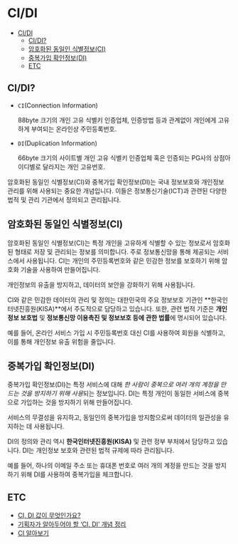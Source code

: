 # CI/DI

- [CI/DI](#cidi)
    - [CI/DI?](#cidi-1)
    - [암호화된 동일인 식별정보(CI)](#암호화된-동일인-식별정보ci)
    - [중복가입 확인정보(DI)](#중복가입-확인정보di)
    - [ETC](#etc)

## CI/DI?

- `CI`(Connection Information)

    88byte 크기의 개인 고유 식별키
    인증업체, 인증방법 등과 관계없이 개인에게 고유하게 부여되는 온라인상 주민등록번호.

- `DI`(Duplication Information)

    66byte 크기의 사이트별 개인 고유 식별키
    인증업체 혹은 인증되는 PG사의 상점아이디별로 달라지는 개인 고유번호.

암호화된 동일인 식별정보(CI)와 중복가입 확인정보(DI)는 국내 정보보호와 개인정보 관리를 위해 사용되는 중요한 개념입니다.
이들은 정보통신기술(ICT)과 관련된 다양한 법적 및 관리 기관에서 정의되고 관리됩니다.

## 암호화된 동일인 식별정보(CI)

암호화된 동일인 식별정보(CI)는 특정 개인을 고유하게 식별할 수 있는 정보로서 암호화된 형태로 저장 및 관리되는 정보를 의미합니다.
주로 정보통신망을 통해 제공되는 서비스에서 사용됩니다.
CI는 개인의 주민등록번호와 같은 민감한 정보를 보호하기 위해 암호화 기술을 사용하여 만들어집니다.

개인정보의 유출을 방지하고, 데이터의 보안을 강화하기 위해 사용됩니다.

CI와 같은 민감한 데이터의 관리 및 정의는 대한민국의 주요 정보보호 기관인 **한국인터넷진흥원(KISA)**에서 주도적으로 담당하고 있습니다.
또한, 관련 법적 기준은 **개인정보 보호법** 및 **정보통신망 이용촉진 및 정보보호 등에 관한 법률**에 명시되어 있습니다.

예를 들어, 온라인 서비스 가입 시 주민등록번호 대신 CI를 사용하여 회원을 식별하고, 이를 통해 개인정보 유출 위험을 줄입니다.

## 중복가입 확인정보(DI)

중복가입 확인정보(DI)는 특정 서비스에 대해 *한 사람이 중복으로 여러 개의 계정을 만드는 것을 방지하기 위해 사용*되는 정보입니다.
DI는 특정 개인이 동일한 서비스에 중복으로 가입하는 것을 방지하기 위해 만들어집니다.

서비스의 무결성을 유지하고, 동일인의 중복가입을 방지함으로써 데이터의 일관성을 유지하는 데 사용됩니다.

DI의 정의와 관리 역시 **한국인터넷진흥원(KISA)** 및 관련 정부 부처에서 담당하고 있습니다.
DI는 개인정보 보호와 관련된 법적 규제에 따라 관리됩니다.

예를 들어, 하나의 이메일 주소 또는 휴대폰 번호로 여러 개의 계정을 만드는 것을 방지하기 위해 DI를 사용하여 중복가입을 체크합니다.

## ETC

- [CI, DI 값이 무엇인가요?](https://faq.portone.io/3df572fb-7ab6-4933-a383-3741efb0aa4d)
- [기획자가 알아두어야 할 ‘CI, DI’ 개념 정리](https://yozm.wishket.com/magazine/detail/2488/)
- [CI 알아보기](https://www.catchsecu.com/archives/12037)
